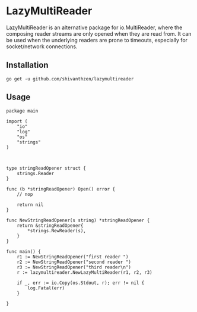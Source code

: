 # LazyMultiReader

LazyMultiReader is an alternative package for io.MultiReader, where the composing reader streams are only opened when they are read from. It can be used when the underlying readers are prone to timeouts, especially for socket/network connections.

## Installation

```
go get -u github.com/shivanthzen/lazymultireader
```

## Usage

```
package main

import (
	"io"
	"log"
	"os"
	"strings"
)



type stringReadOpener struct {
	strings.Reader
}

func (b *stringReadOpener) Open() error {
	// nop

	return nil
}

func NewStringReadOpener(s string) *stringReadOpener {
	return &stringReadOpener{
		*strings.NewReader(s),
	}
}

func main() {
	r1 := NewStringReadOpener("first reader ")
	r2 := NewStringReadOpener("second reader ")
	r3 := NewStringReadOpener("third reader\n")
	r := lazymultireader.NewLazyMultiReader(r1, r2, r3)

	if _, err := io.Copy(os.Stdout, r); err != nil {
		log.Fatal(err)
	}

}

```
